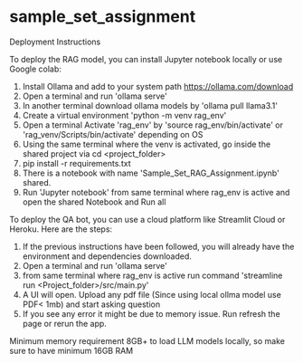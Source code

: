 # sample_set_assignment
Deployment Instructions

To deploy the RAG model, you can install Jupyter notebook locally or use Google colab:

1. Install Ollama and add to your system path https://ollama.com/download
2. Open a terminal and run 'ollama serve'
3. In another terminal download ollama models by 'ollama pull llama3.1'
4. Create a virtual environment 'python -m venv rag_env'
5. Open a terminal Activate 'rag_env' by 'source rag_env/bin/activate' or 'rag_venv/Scripts/bin/activate' depending on OS
6. Using the same terminal where the venv is activated, go inside the shared project via cd <project_folder>
7. pip install -r requirements.txt
8. There is a notebook with name 'Sample_Set_RAG_Assignment.ipynb' shared.
9. Run 'Jupyter notebook' from same terminal where rag_env is active and open the shared Notebook and Run all
 


To deploy the QA bot, you can use a cloud platform like Streamlit Cloud or Heroku. Here are the steps:


1. If the previous instructions have been followed, you will already have the environment and dependencies downloaded.
2. Open a terminal and run 'ollama serve'
3. from same terminal where rag_env is active run command 'streamline run <Project_folder>/src/main.py'
4. A UI will open. Upload any pdf file (Since using local ollma model use PDF< 1mb) and start asking question
5. If you see any error it might be due to memory issue. Run refresh the page or rerun the app.

Minimum memory requirement 8GB+ to load LLM models locally, so make sure to have minimum 16GB RAM
